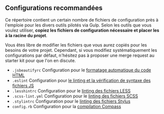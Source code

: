 Configurations recommandées
-------------------------------------------------------------------------------

Ce répertoire contient un certain nombre de fichiers de configuration près à
l'emploie pour les divers outils pilotés via Gulp. Selon les outils que vous
voulez utiliser, **copiez les fichiers de configuration nécessaire et placer
les à la racine du projet**.

Vous êtes libre de modifier les fichiers que vous aurez copiés pour les besoins
de votre projet. Cependant, si vous modifiez systématiquement les
configurations par défaut, n'hésitez pas à proposer une merge request au
starter kit pour que l'on en discute.

* `.jsbeautifyrc`  Configuration pour le [formatage automatique du code HTML](https://github.com/beautify-web/js-beautify)
* `.eslint`        Configuration pour [le linting et la vérification de syntaxe des fichiers JS](http://eslint.org)
* `.lesshintrc`    Configuration pour le [linting des fichiers LESS](https://github.com/lesshint/lesshint)
* `.scss-lint.yml` Configuration pour le [linting des fichiers SCSS](https://github.com/brigade/scss-lint/)
* `.stylintrc`     Configuration pour le [linting des fichiers Stylus](https://rosspatton.github.io/stylint/)
* `config.rb`      Configuration pour la [compilation Compass](http://compass-style.org/)
